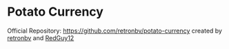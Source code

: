 # Potato Currency

Official Repository: https://github.com/retronbv/potato-currency created by [retronbv](https://github.com/retronbv) and [RedGuy12](https://github.com/RedGuy12)

